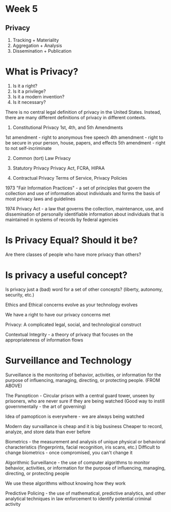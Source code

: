 # Week 5 

## Privacy

1. Tracking + Materiality
2. Aggregation + Analysis
3. Dissemination + Publication 

# What is Privacy?
1. Is it a right?
2. Is it a privilege?
3. Is it a modern invention?
4. Is it necessary?

There is no central legal definition of privacy in the United States. Instead, there are many different definitions of privacy in different contexts.

1. Constitutional Privacy
1st, 4th, and 5th Amendments

1st amendment - right to anonymous free speech
4th amendment - right to be secure in your person, house, papers, and effects
5th amendment - right to not self-incriminate

2. Common (tort) Law Privacy

3. Statutory Privacy
Privacy Act, FCRA, HIPAA

4. Contractual Privacy
Terms of Service, Privacy Policies

1973 "Fair Information Practices" - a set of principles that govern the collection and use of information about individuals and forms the basis of most privacy laws and guidelines

1974 Privacy Act - a law that governs the collection, maintenance, use, and dissemination of personally identifiable information about individuals that is maintained in systems of records by federal agencies

# Is Privacy Equal? Should it be?

Are there classes of people who have more privacy than others?


# Is privacy a useful concept?
 
Is privacy just a (bad) word for a set of other concepts? (liberty, autonomy, security, etc.)

Ethics and Ethical concerns evolve as your technology evolves

We have a right to have our privacy concerns met

Privacy: A complicated legal, social, and technological construct

Contextual Integrity - a theory of privacy that focuses on the appropriateness of information flows

# Surveillance and Technology
Surveillance is the monitoring of behavior, activities, or information for the purpose of influencing, managing, directing, or protecting people. (FROM ABOVE)

The Panopticon - Circular prison with a central guard tower, unseen by prisoners, who are never sure if they are being watched
(Good way to instill governmentally - the art of governing)

Idea of pamopticon is everywhere - we are always being watched

Modern day survaillance is cheap and it is big business
Cheaper to record, analyze, and store data than ever before

Biometrics - the measurement and analysis of unique physical or behavioral characteristics (fingerprints, facial recognition, iris scans, etc.)
Difficult to change biometrics - once compromised, you can't change it

Algorithmic Surveillance - the use of computer algorithms to monitor behavior, activities, or information for the purpose of influencing, managing, directing, or protecting people

We use these algorithms without knowing how they work

Predictive Policing - the use of mathematical, predictive analytics, and other analytical techniques in law enforcement to identify potential criminal activity
